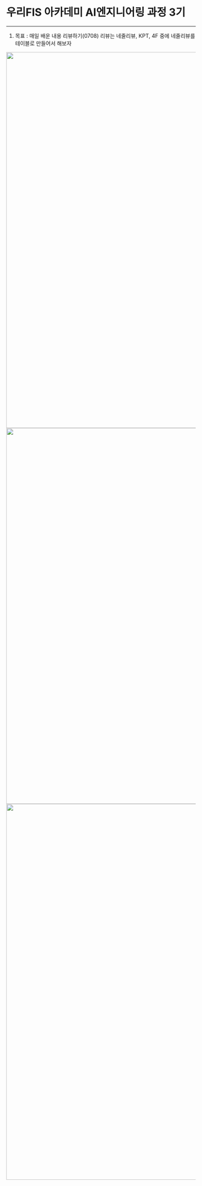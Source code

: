 # 우리FIS 아카데미 AI엔지니어링 과정 3기
---
1. 목표 : 매일 배운 내용 리뷰하기(0708)
  리뷰는 네줄리뷰, KPT, 4F 중에 네줄리뷰를 테이블로 만들어서 해보자

<img src="https://i.imgur.com/YMxacdm.png" width="1000" />
<img src="https://i.imgur.com/edK8qjF.png" width="1000" />
<img src="https://i.imgur.com/jZO0w7L.png" width="1000" />
